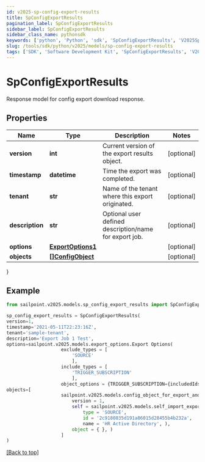 ```yaml
---
id: v2025-sp-config-export-results
title: SpConfigExportResults
pagination_label: SpConfigExportResults
sidebar_label: SpConfigExportResults
sidebar_class_name: pythonsdk
keywords: ['python', 'Python', 'sdk', 'SpConfigExportResults', 'V2025SpConfigExportResults'] 
slug: /tools/sdk/python/v2025/models/sp-config-export-results
tags: ['SDK', 'Software Development Kit', 'SpConfigExportResults', 'V2025SpConfigExportResults']
---
```


# SpConfigExportResults

Response model for config export download response.

## Properties

Name | Type | Description | Notes
------------ | ------------- | ------------- | -------------
**version** | **int** | Current version of the export results object. | [optional] 
**timestamp** | **datetime** | Time the export was completed. | [optional] 
**tenant** | **str** | Name of the tenant where this export originated. | [optional] 
**description** | **str** | Optional user defined description/name for export job. | [optional] 
**options** | [**ExportOptions1**](export-options1) |  | [optional] 
**objects** | [**[]ConfigObject**](config-object) |  | [optional] 
}

## Example

```python
from sailpoint.v2025.models.sp_config_export_results import SpConfigExportResults

sp_config_export_results = SpConfigExportResults(
version=1,
timestamp='2021-05-11T22:23:16Z',
tenant='sample-tenant',
description='Export Job 1 Test',
options=sailpoint.v2025.models.export_options.Export Options(
                    exclude_types = [
                        'SOURCE'
                        ], 
                    include_types = [
                        'TRIGGER_SUBSCRIPTION'
                        ], 
                    object_options = {TRIGGER_SUBSCRIPTION={includedIds=[be9e116d-08e1-49fc-ab7f-fa585e96c9e4], includedNames=[Test 2]}}, ),
objects=[
                    sailpoint.v2025.models.config_object_for_export_and_import.Config Object for Export and Import(
                        version = 1, 
                        self = sailpoint.v2025.models.self_import_export_dto.Self Import Export Dto(
                            type = 'SOURCE', 
                            id = '2c9180835d191a86015d28455b4b232a', 
                            name = 'HR Active Directory', ), 
                        object = { }, )
                    ]
)

```
[[Back to top]](#) 

